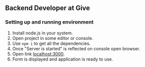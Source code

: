 ## Backend Developer at Give

### Setting up and running environment

1. Install node.js in your system.
2. Open project in some editor or console.
3. Use ```npm i``` to get all the dependencies.
5. Once "Server is started" is reflected on console open browser.
6. Open link [localhost:3000](localhost:3000).
7. Form is displayed and application is ready to use.
